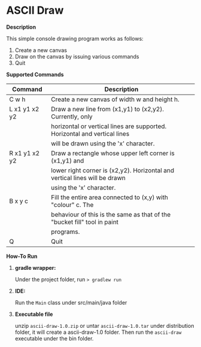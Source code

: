 # ASCII Draw

__Description__

This simple console drawing program works as follows:
 1. Create a new canvas
 2. Draw on the canvas by issuing various commands
 3. Quit

__Supported Commands__

|Command 		|Description|
|----|----|
|C w h          | Create a new canvas of width w and height h.|
|L x1 y1 x2 y2  | Draw a new line from (x1,y1) to (x2,y2). Currently, only|
|               | horizontal or vertical lines are supported. Horizontal and vertical lines|
|               | will be drawn using the 'x' character.|
|R x1 y1 x2 y2  | Draw a rectangle whose upper left corner is (x1,y1) and|
|               | lower right corner is (x2,y2). Horizontal and vertical lines will be drawn|
|               | using the 'x' character.|
|B x y c        | Fill the entire area connected to (x,y) with "colour" c. The|
|               | behaviour of this is the same as that of the "bucket fill" tool in paint|
|               | programs.|
|Q              | Quit|

__How-To  Run__

1. **gradle wrapper:** 
    
    Under the project folder, run `> gradlew run`
   
2. **IDE:**    

    Run the `Main` class under src/main/java folder
    
3. **Executable file**

     unzip `ascii-draw-1.0.zip` or untar `ascii-draw-1.0.tar` under distribution folder,
     it will create a ascii-draw-1.0 folder. Then run the `ascii-draw` executable under the bin folder.

